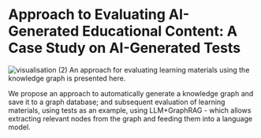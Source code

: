 # Approach to Evaluating AI-Generated Educational Content: A Case Study on AI-Generated Tests 
![visualisation (2)](https://github.com/user-attachments/assets/ddb3ad53-0fce-4962-8b10-e57312c62556)
An approach for evaluating learning materials using the knowledge graph is presented here.

We propose an approach to automatically generate a knowledge graph and save it to a graph database; and subsequent evaluation of learning materials, using tests as an example, using LLM+GraphRAG - which allows extracting relevant nodes from the graph and feeding them into a language model.
